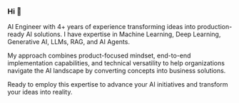 ### Hi 👋
AI Engineer with 4+ years of experience transforming ideas into production-ready AI solutions. I have expertise in Machine Learning, Deep Learning, Generative AI, LLMs, RAG, and AI Agents.

My approach combines product-focused mindset, end-to-end implementation capabilities, and technical versatility to help organizations navigate the AI landscape by converting concepts into business solutions.

Ready to employ this expertise to advance your AI initiatives and transform your ideas into reality.
<!--
**TaqiyEddine-B/TaqiyEddine-B** is a ✨ _special_ ✨ repository because its `README.md` (this file) appears on your GitHub profile.

Here are some ideas to get you started:

- 🔭 I’m currently working on ...
- 🌱 I’m currently learning ...
- 👯 I’m looking to collaborate on ...
- 🤔 I’m looking for help with ...
- 💬 Ask me about ...
- 📫 How to reach me: ...
- 😄 Pronouns: ...
- ⚡ Fun fact: ...
-->
